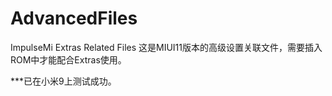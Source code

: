 # AdvancedFiles
ImpulseMi Extras Related Files
这是MIUI11版本的高级设置关联文件，需要插入ROM中才能配合Extras使用。

***已在小米9上测试成功。

